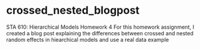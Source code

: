 # crossed_nested_blogpost
STA 610: Hierarchical Models Homework 4 
For this homework assignment, I created a blog post explaining the differences between crossed and nested random effects in hiearchical models and use a real data example
